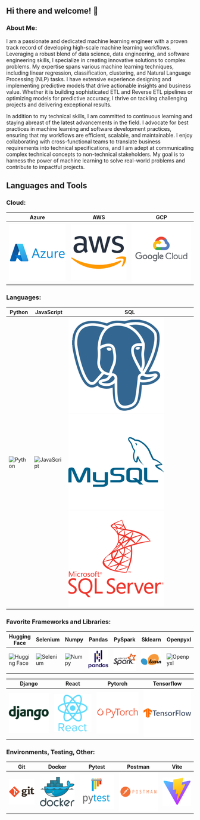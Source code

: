 ## Hi there and welcome! 👋

### About Me:
I am a passionate and dedicated machine learning engineer with a proven track record of developing high-scale machine learning workflows. Leveraging a robust blend of data science, data engineering, and software engineering skills, I specialize in creating innovative solutions to complex problems. My expertise spans various machine learning techniques, including linear regression, classification, clustering, and Natural Language Processing (NLP) tasks. I have extensive experience designing and implementing predictive models that drive actionable insights and business value. Whether it is building sophisticated ETL and Reverse ETL pipelines or optimizing models for predictive accuracy, I thrive on tackling challenging projects and delivering exceptional results.

In addition to my technical skills, I am committed to continuous learning and staying abreast of the latest advancements in the field. I advocate for best practices in machine learning and software development practices, ensuring that my workflows are efficient, scalable, and maintainable. I enjoy collaborating with cross-functional teams to translate business requirements into technical specifications, and I am adept at communicating complex technical concepts to non-technical stakeholders. My goal is to harness the power of machine learning to solve real-world problems and contribute to impactful projects.

## Languages and Tools

### Cloud:
| &nbsp;&nbsp;&nbsp;Azure&nbsp;&nbsp;&nbsp; | &nbsp;&nbsp;&nbsp;AWS&nbsp;&nbsp;&nbsp; | &nbsp;&nbsp;&nbsp;&nbsp;&nbsp;&nbsp;GCP&nbsp;&nbsp;&nbsp;&nbsp;&nbsp;&nbsp; |
|-------|-----|-----|
|![Azure](https://github.com/devicons/devicon/blob/master/icons/azure/azure-original-wordmark.svg) | ![AWS](https://github.com/devicons/devicon/blob/master/icons/amazonwebservices/amazonwebservices-original-wordmark.svg) | ![GCP](https://github.com/devicons/devicon/blob/master/icons/googlecloud/googlecloud-original-wordmark.svg) |

### Languages:
| Python | JavaScript |  &nbsp;&nbsp;&nbsp;SQL&nbsp;&nbsp;&nbsp;  |
|--------|------------|-------------------------------------------|
| ![Python](https://cdn.jsdelivr.net/gh/devicons/devicon/icons/python/python-original.svg) | ![JavaScript](https://cdn.jsdelivr.net/gh/devicons/devicon/icons/javascript/javascript-original.svg)                    | ![SQL](https://github.com/devicons/devicon/blob/master/icons/postgresql/postgresql-plain.svg) ![SQL](https://github.com/devicons/devicon/blob/master/icons/mysql/mysql-plain-wordmark.svg) ![SQL](https://github.com/devicons/devicon/blob/master/icons/microsoftsqlserver/microsoftsqlserver-plain-wordmark.svg)

### Favorite Frameworks and Libraries:

| Hugging Face | Selenium | Numpy | Pandas | PySpark | Sklearn | Openpyxl |
|--------------|----------|-------|--------|---------|---------|----------|
| ![Hugging Face](https://huggingface.co/front/assets/huggingface_logo-noborder.svg) | ![Selenium](https://cdn.jsdelivr.net/gh/devicons/devicon/icons/selenium/selenium-original.svg) | ![Numpy](https://cdn.jsdelivr.net/gh/devicons/devicon/icons/numpy/numpy-original.svg) | ![Pandas](https://github.com/devicons/devicon/blob/master/icons/pandas/pandas-original-wordmark.svg) | ![Spark](https://github.com/devicons/devicon/blob/master/icons/apachespark/apachespark-original-wordmark.svg) | ![Scikitlearn](https://github.com/devicons/devicon/blob/master/icons/scikitlearn/scikitlearn-original.svg) | ![Openpyxl](https://openpyxl.readthedocs.io/en/stable/_static/logo.png) | 

 | Django | React | Pytorch | Tensorflow |
 |--------|-------|---------|------------|
 | ![Django](https://github.com/devicons/devicon/blob/master/icons/django/django-plain-wordmark.svg) | ![React](https://github.com/devicons/devicon/blob/master/icons/react/react-original-wordmark.svg) | ![Pytorch](https://github.com/devicons/devicon/blob/master/icons/pytorch/pytorch-plain-wordmark.svg) | ![Tensorflow](https://github.com/devicons/devicon/blob/master/icons/tensorflow/tensorflow-original-wordmark.svg) |

### Environments, Testing, Other:
| &nbsp;&nbsp;&nbsp;Git&nbsp;&nbsp;&nbsp; | &nbsp;&nbsp;&nbsp;Docker&nbsp;&nbsp;&nbsp; | &nbsp;&nbsp;&nbsp;Pytest&nbsp;&nbsp;&nbsp; | &nbsp;&nbsp;&nbsp;Postman&nbsp;&nbsp;&nbsp; | &nbsp;&nbsp;&nbsp;Vite&nbsp;&nbsp;&nbsp; |
|-----|--------|--------|---------|---|
|![Git](https://github.com/devicons/devicon/blob/master/icons/git/git-original-wordmark.svg) | ![Docker](https://github.com/devicons/devicon/blob/master/icons/docker/docker-original-wordmark.svg) | ![Pytest](https://github.com/devicons/devicon/blob/master/icons/pytest/pytest-original-wordmark.svg) | ![Postman](https://github.com/devicons/devicon/blob/master/icons/postman/postman-plain-wordmark.svg) | ![Vite](https://github.com/devicons/devicon/blob/master/icons/vitejs/vitejs-original.svg) |


<!--
**samlexrod/samlexrod** is a ✨ _special_ ✨ repository because its `README.md` (this file) appears on your GitHub profile.

Here are some ideas to get you started:

- 🔭 I’m currently working on ...
- 🌱 I’m currently learning ...
- 👯 I’m looking to collaborate on ...
- 🤔 I’m looking for help with ...
- 💬 Ask me about ...
- 📫 How to reach me: ...
- 😄 Pronouns: ...
- ⚡ Fun fact: ...
-->
